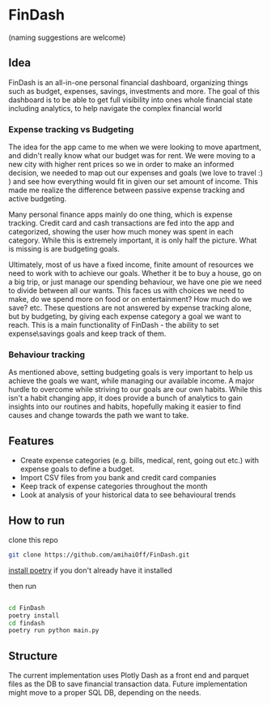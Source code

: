 # FinDash 
(naming suggestions are welcome)

## Idea
FinDash is an all-in-one personal financial dashboard, organizing things 
such as budget, expenses, savings, investments and more. The goal of this 
dashboard is to be able to get full visibility into ones whole financial 
state including analytics, to help navigate the complex financial world 

### Expense tracking vs Budgeting

The idea for the app came to me when we were looking to move apartment, and 
didn't really know what our budget was for rent. We were moving to a new 
city with higher rent prices so we in order to make an informed decision, 
we needed to map out our expenses and goals (we love to travel :) ) and see 
how everything would fit in given our set amount of income. This made me 
realize the difference between passive expense tracking and active budgeting. 


Many personal finance apps mainly do one thing, which is expense tracking. 
Credit card and cash transactions are fed into the app and categorized, 
showing the user how much money was spent in each category. While this is 
extremely important, it is only half the picture. What is missing is are 
budgeting goals.

Ultimately, most of us have a fixed income, finite amount of resources we 
need to work with to achieve our goals. Whether it be to buy a house, go on 
a big trip, or just manage our spending behaviour, we have one pie we need 
to divide between all our wants. This faces us with choices we need to make,
do we spend more on food or on entertainment? How much do we save? etc. These 
questions are not answered by expense tracking alone, but by budgeting, by 
giving each expense category a goal we want to reach. This is a main 
functionality of FinDash - the ability to set expense\savings goals and 
keep track of them. 

### Behaviour tracking
As mentioned above, setting budgeting goals is very important to help us 
achieve the goals we want, while managing our available income. A major 
hurdle to overcome while striving to our goals are our own habits. While 
this isn't a habit changing app, it does provide a bunch of analytics to 
gain insights into our routines and habits, hopefully making it easier to 
find causes and change towards the path we want to take.

## Features
* Create expense categories (e.g. bills, medical, rent, going out etc.) 
  with expense goals to define a budget.
* Import CSV files from you bank and credit card companies 
* Keep track of expense categories throughout the month
* Look at analysis of your historical data to see behavioural trends

## How to run

clone this repo
```bash
git clone https://github.com/amihaiOff/FinDash.git
```
[install poetry](https://python-poetry.org/docs/#installation) if you don't already have it installed

then run 
```bash

cd FinDash
poetry install
cd findash
poetry run python main.py

```


## Structure
The current implementation uses Plotly Dash as a front end and parquet 
files as the DB to save financial transaction data. Future implementation 
might move to a proper SQL DB, depending on the needs.
